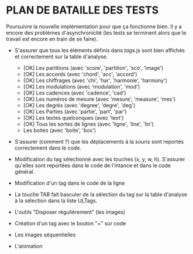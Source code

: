 # PLAN DE BATAILLE DES TESTS


Poursuivre la nouvelle implémentation pour que ça fonctionne bien. Il y a encore des problèmes d'asynchronicité (les tests se terminent alors que le travail est encore en train de se faire).

* S'assurer que tous les éléments définis dans _tags_.js sont bien affichés et correctement sur la table d'analyse.
  * [OK] Les partitions (avec 'score', 'partition', 'sco', 'image')
  * [OK] Les accords (avec 'chord', 'acc', 'accord')
  * [OK] Les chiffrages (avec 'chi', 'har', 'harmonie', 'harmony')
  * [OK] Les modulations (avec 'modulation', 'mod')
  * [OK] Les cadences (avec 'cadence', 'cad')
  * [OK] Les numéros de mesure (avec 'mesure', 'measure', 'mes')
  * [OK] Les degrés (avec 'degree', 'degre', 'deg')
  * [OK] Les Parties (avec 'partie', 'part', 'par')
  * [OK] Les textes quelconques (avec 'text')
  * [OK] Tous les sortes de lignes (avec 'ligne', 'line', 'lin')
  * Les boites (avec 'boite', 'box')
* S'assurer (comment ?) que les déplacements à la souris sont reportés correctement dans le code.
* Modification du tag sélectionné avec les touches (x, y, w, h). S'assurer qu'elles sont reportées dans le code de l'intance et dans le code général.
* Modification d'un tag dans le code de la ligne
* La touche TAB fait basculer de la sélection du tag sur la table d'analyse à la sélection dans la liste ULTags.
* L'outils "Disposer régulièrement" (les images)

* Création d'un tag avec le bouton "+" sur code
* Les images séquentielles
* L'animation
